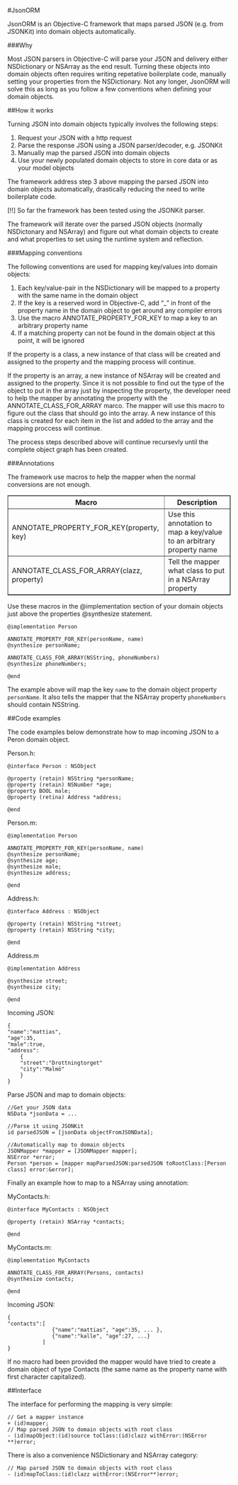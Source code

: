 #JsonORM

JsonORM is an Objective-C framework that maps parsed JSON (e.g. from JSONKit) into domain objects automatically.

###Why

Most JSON parsers in Objective-C will parse your JSON and delivery either NSDictionary or NSArray as the end result. Turning these objects into domain objects often requires writing repetative boilerplate code, manually setting your properties from the NSDictionary. Not any longer, JsonORM will solve this as long as you follow a few conventions when defining your domain objects.

##How it works

Turning JSON into domain objects typically involves the following steps:
 
1. Request your JSON with a http request  
2. Parse the response JSON using a JSON parser/decoder, e.g. JSONKit  
3. Manually map the parsed JSON into domain objects  
4. Use your newly populated domain objects to store in core data or as your model objects

The framework address step 3 above mapping the parsed JSON into domain objects automatically, drastically reducing the need to write boilerplate code.

[!!] So far the framework has been tested using the JSONKit parser.
 
The framework will iterate over the parsed JSON objects (normally NSDictonary and NSArray) and figure out what domain objects to create and what properties to set using the runtime system and reflection.


###Mapping conventions

The following conventions are used for mapping key/values into domain objects:

1. Each key/value-pair in the NSDictionary will be mapped to a property with the same name in the domain object  
2. If the key is a reserved word in Objective-C, add “_” in front of the property name in the domain object to get around any compiler errors  
3. Use the macro ANNOTATE_PROPERTY_FOR_KEY to map a key to an arbitrary property name
4. If a matching property can not be found in the domain object at this point, it will be ignored  
 
If the property is a class, a new instance of that class will be created and assigned to the property and the mapping process will continue.
 
If the property is an array, a new instance of NSArray will be created and assigned to the property. Since it is not possible to find out the type of the object to put in the array just by inspecting the property, the developer need to help the mapper by annotating the property with the ANNOTATE_CLASS_FOR_ARRAY marco. The mapper will use this macro to figure out the class that should go into the array. A new instance of this class is created for each item in the list and added to the array and the mapping proccess will continue.
  
The process steps described above will continue recursevly until the complete object graph has been created.
 
###Annotations
 
The framework use macros to help the mapper when the normal conversions are not enough.

<table border="1">
<tr>
<th>Macro</th>
<th>Description</th>
</tr>
<tr>
<td>ANNOTATE_PROPERTY_FOR_KEY(property, key)</td>
<td>Use this annotation to map a key/value to an arbitrary property name</td>
</tr>
<tr>
<td>ANNOTATE_CLASS_FOR_ARRAY(clazz, property)</td>
<td>Tell the mapper what class to put in a NSArray property</td>
</tr>
</table>

Use these macros in the @implementation section of your domain objects just above the properties @synthesize statement.
 
    @implementation Person
 
    ANNOTATE_PROPERTY_FOR_KEY(personName, name)
    @synthesize personName;
 
    ANNOTATE_CLASS_FOR_ARRAY(NSString, phoneNumbers)
    @synthesize phoneNumbers;
 
    @end
 
The example above will map the key `name` to the domain object property `personName`. It also tells the mapper that the 
NSArray property `phoneNumbers` should contain NSString.


##Code examples

The code examples below demonstrate how to map incoming JSON to a Peron domain object.

Person.h:

    @interface Person : NSObject

    @property (retain) NSString *personName;
    @property (retain) NSNumber *age;
    @property BOOL male;
    @property (retina) Address *address;    

    @end
    
Person.m:
    
	@implementation Person
	
	ANNOTATE_PROPERTY_FOR_KEY(personName, name)
	@synthesize personName;
	@synthesize age;
	@synthesize male;
	@synthesize address;

	@end

Address.h:

    @interface Address : NSObject

    @property (retain) NSString *street;
    @property (retain) NSString *city;

    @end
    
Address.m

	@implementation Address
	
	@synthesize street;
	@synthesize city;

	@end

Incoming JSON:

    {
    "name":"mattias",
    "age":35,
    "male":true,
    "address": 
        {
        "street":"Drottningtorget"
        "city":"Malmö"
        }
    }

Parse JSON and map to domain objects:

    //Get your JSON data
    NSData *jsonData = ...

    //Parse it using JSONKit
    id parsedJSON = [jsonData objectFromJSONData];

    //Automatically map to domain objects
    JSONMapper *mapper = [JSONMapper mapper];
    NSError *error;
    Person *person = [mapper mapParsedJSON:parsedJSON toRootClass:[Person class] error:&error];

Finally an example how to map to a NSArray using annotation:

MyContacts.h:

    @interface MyContacts : NSObject 
    
    @property (retain) NSArray *contacts;

    @end
    
MyContacts.m:
	
	@implementation MyContacts
	
	ANNOTATE_CLASS_FOR_ARRAY(Persons, contacts)
	@synthesize contacts;

	@end

Incoming JSON:

    {
    "contacts":[
             	  {"name":"mattias", "age":35, ... },
             	  {"name":"kalle", "age":27, ...}
               ]
    }

If no macro had been provided the mapper would have tried to create a domain object of type Contacts (the same name as the property name with first character capitalized).

##Interface

The interface for performing the mapping is very simple:

    // Get a mapper instance
    + (id)mapper;
    // Map parsed JSON to domain objects with root class
	- (id)mapObject:(id)source toClass:(id)clazz withError:(NSError **)error;
	
There is also a convenience NSDictionary and NSArray category:
	
    // Map parsed JSON to domain objects with root class
	- (id)mapToClass:(id)clazz withError:(NSError**)error;
